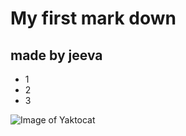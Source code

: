 # My first mark down 
## made by jeeva
- 1
- 2
- 3
  
![Image of Yaktocat](https://octodex.github.com/images/yaktocat.png)
